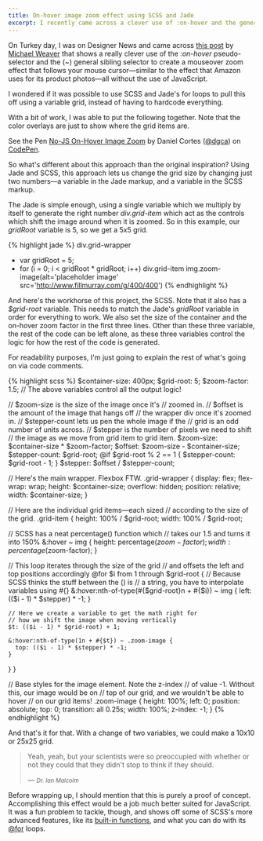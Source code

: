 ```yaml
---
title: On-hover image zoom effect using SCSS and Jade
excerpt: I recently came across a clever use of :on-hover and the general sibling selector to create a mouseover zoom effect that follows your mouse cursor. Here's my take on that effect using SCSS and Jade to make it a bit more flexible.
---
```


On Turkey day, I was on Designer News and came across [this post](https://medium.com/@mjtweaver/css-product-magnification-without-javascript-497ab5932419#.gq4x4kksq) by [Michael Weaver](https://twitter.com/mjtweaver) that shows a really clever use of the _:on-hover_ pseudo-selector and the (_~_) general sibling selector to create a mouseover zoom effect that follows your mouse cursor—similar to the effect that Amazon uses for its product photos—all without the use of JavaScript.

I wondered if it was possible to use SCSS and Jade's for loops to pull this off using a variable grid, instead of having to hardcode everything.

With a bit of work, I was able to put the following together. Note that the color overlays are just to show where the grid items are.

<p data-height="450" data-theme-id="0" data-slug-hash="JYQvbj" data-default-tab="result" data-user="dgca" class='codepen'>See the Pen <a href='http://codepen.io/dgca/pen/JYQvbj/'>No-JS On-Hover Image Zoom</a> by Daniel Cortes (<a href='http://codepen.io/dgca'>@dgca</a>) on <a href='http://codepen.io'>CodePen</a>.</p>
<script async src="//assets.codepen.io/assets/embed/ei.js"></script>

So what's different about this approach than the original inspiration? Using Jade and SCSS, this approach lets us change the grid size by changing just two numbers—a variable in the Jade markup, and a variable in the SCSS markup.

The Jade is simple enough, using a single variable which we multiply by itself to generate the right number _div.grid-item_ which act as the controls which shift the image around when it is zoomed. So in this example, our _gridRoot_ variable is 5, so we get a 5x5 grid.

{% highlight jade %}
div.grid-wrapper

- var gridRoot = 5;
- for (i = 0; i < gridRoot \* gridRoot; i++)
  div.grid-item
  img.zoom-image(alt='placeholder image' src='http://www.fillmurray.com/g/400/400')
  {% endhighlight %}

And here's the workhorse of this project, the SCSS. Note that it also has a _\$grid-root_ variable. This needs to match the Jade's _gridRoot_ variable in order for everything to work. We also set the size of the container and the on-hover zoom factor in the first three lines. Other than these three variable, the rest of the code can be left alone, as these three variables control the logic for how the rest of the code is generated.

For readability purposes, I'm just going to explain the rest of what's going on via code comments.

{% highlight scss %}
$container-size: 400px;
$grid-root: 5;
\$zoom-factor: 1.5;
// The above variables control all the output logic!

// $zoom-size is the size of the image once it's
// zoomed in.
// $offset is the amount of the image that hangs off
// the wrapper div once it's zoomed in.
// $stepper-count lets us pen the whole image if the
// grid is an odd number of units across.
// $stepper is the number of pixels we need to shift
// the image as we move from grid item to grid item.
$zoom-size: $container-size \* $zoom-factor;
$offset: $zoom-size - $container-size;
$stepper-count: $grid-root;
@if $grid-root % 2 == 1 {
  $stepper-count: $grid-root - 1;
}
$stepper: $offset / $stepper-count;

// Here's the main wrapper. Flexbox FTW.
.grid-wrapper {
display: flex;
flex-wrap: wrap;
height: $container-size;
  overflow: hidden;
  position: relative;
  width: $container-size;
}

// Here are the individual grid items—each sized
// according to the size of the grid.
.grid-item {
height: 100% / $grid-root;
  width: 100% / $grid-root;

// SCSS has a neat percentage() function which
// takes our 1.5 and turns it into 150%
&:hover ~ img {
height: percentage($zoom-factor);
    width: percentage($zoom-factor);
}

// This loop iterates through the size of the grid
// and offsets the left and top positions accordingly
@for $i from 1 through $grid-root {
// Because SCSS thinks the stuff between the () is
// a string, you have to interpolate variables using #{}
&:hover:nth-of-type(#{$grid-root}n + #{$i}) ~ img {
left: (($i - 1) * $stepper) \* -1;
}

    // Here we create a variable to get the math right for
    // how we shift the image when moving vertically
    $t: (($i - 1) * $grid-root) + 1;

    &:hover:nth-of-type(1n + #{$t}) ~ .zoom-image {
      top: (($i - 1) * $stepper) * -1;
    }

}
}

// Base styles for the image element. Note the z-index
// of value -1. Without this, our image would be on
// top of our grid, and we wouldn't be able to hover
// on our grid items!
.zoom-image {
height: 100%;
left: 0;
position: absolute;
top: 0;
transition: all 0.25s;
width: 100%;
z-index: -1;
}
{% endhighlight %}

And that's it for that. With a change of two variables, we could make a 10x10 or 25x25 grid.

> Yeah, yeah, but your scientists were so preoccupied with whether or not they could that they didn't stop to think if they should.
>
> — <cite><small>Dr. Ian Malcolm</small></cite>

Before wrapping up, I should mention that this is purely a proof of concept. Accomplishing this effect would be a job much better suited for JavaScript. It was a fun problem to tackle, though, and shows off some of SCSS's more advanced features, like its [built-in functions](http://sass-lang.com/documentation/Sass/Script/Functions.html), and what you can do with its [@for](http://sass-lang.com/documentation/file.SASS_REFERENCE.html#_10) loops.
